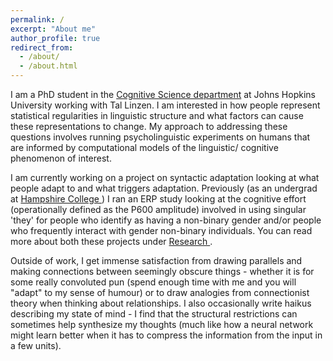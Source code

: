 ```yaml
---
permalink: /
excerpt: "About me"
author_profile: true
redirect_from: 
  - /about/
  - /about.html
---
```


I am a PhD student in the <a href= "http://cogsci.jhu.edu/" target = "_blank"> Cognitive Science department</a> at Johns Hopkins University working with Tal Linzen. I am interested in how people represent statistical regularities in linguistic structure and what factors can cause these representations to change. My approach to addressing these questions involves running psycholinguistic experiments on humans that are informed by computational models of the linguistic/ cognitive phenomenon of interest.

I am currently working on a project on syntactic adaptation looking at what people adapt to and what triggers adaptation. Previously (as an undergrad at <a href = "https://www.hampshire.edu/" target = "_blank"> Hampshire College </a>) I ran an ERP study looking at the cognitive effort (operationally defined as the P600 amplitude) involved in using singular 'they' for people who identify as having a non-binary gender and/or people who frequently interact with gender non-binary individuals. You can read more about both these projects under <a href= "/research/"> Research </a>.   

Outside of work, I get immense satisfaction from drawing parallels and making connections between seemingly obscure things - whether it is for some really convoluted pun (spend enough time with me and you will "adapt" to my sense of humour) or to draw analogies from connectionist theory when thinking about relationships. I also occasionally write haikus describing my state of mind - I find that the structural restrictions can sometimes help synthesize my thoughts (much like how a neural network might learn better when it has to compress the information from the input in a few units). 






